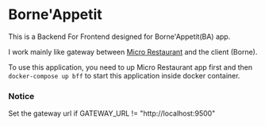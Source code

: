 # Borne'Appetit

This is a Backend For Frontend designed for Borne'Appetit(BA) app.

I work mainly like gateway between [Micro Restaurant](https://github.com/collet/micro-restaurant-public)
and the client (Borne).

To use this application, you need to up Micro Restaurant app first and then 
`docker-compose up bff` to start this application inside docker container.

### Notice

Set the gateway url if GATEWAY_URL != "http://localhost:9500"